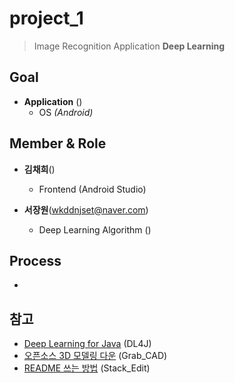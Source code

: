 # project_1
>Image Recognition Application **Deep Learning**

## Goal 
- **Application** ()
    - OS *(Android)*

## Member & Role
- **김채희**()
    - Frontend (Android Studio)
    
- **서장원**(wkddnjset@naver.com)
    - Deep Learning Algorithm ()
    
## Process
- 

## 참고
- [Deep Learning for Java](https://deeplearning4j.org/kr-index) (DL4J)
- [오픈소스 3D 모델링 다운](https://grabcad.com/) (Grab_CAD)
- [README 쓰는 방법](https://stackedit.io/editor) (Stack_Edit)
